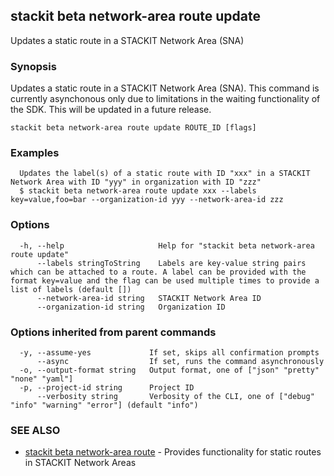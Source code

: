 ## stackit beta network-area route update

Updates a static route in a STACKIT Network Area (SNA)

### Synopsis

Updates a static route in a STACKIT Network Area (SNA).
This command is currently asynchonous only due to limitations in the waiting functionality of the SDK. This will be updated in a future release.


```
stackit beta network-area route update ROUTE_ID [flags]
```

### Examples

```
  Updates the label(s) of a static route with ID "xxx" in a STACKIT Network Area with ID "yyy" in organization with ID "zzz"
  $ stackit beta network-area route update xxx --labels key=value,foo=bar --organization-id yyy --network-area-id zzz
```

### Options

```
  -h, --help                     Help for "stackit beta network-area route update"
      --labels stringToString    Labels are key-value string pairs which can be attached to a route. A label can be provided with the format key=value and the flag can be used multiple times to provide a list of labels (default [])
      --network-area-id string   STACKIT Network Area ID
      --organization-id string   Organization ID
```

### Options inherited from parent commands

```
  -y, --assume-yes             If set, skips all confirmation prompts
      --async                  If set, runs the command asynchronously
  -o, --output-format string   Output format, one of ["json" "pretty" "none" "yaml"]
  -p, --project-id string      Project ID
      --verbosity string       Verbosity of the CLI, one of ["debug" "info" "warning" "error"] (default "info")
```

### SEE ALSO

* [stackit beta network-area route](./stackit_beta_network-area_route.md)	 - Provides functionality for static routes in STACKIT Network Areas

